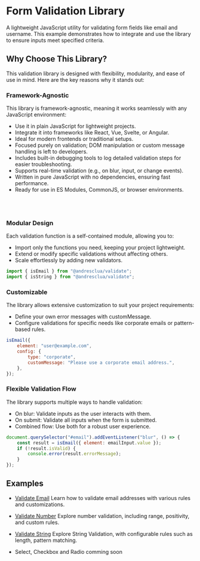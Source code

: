 # Form Validation Library
A lightweight JavaScript utility for validating form fields like email and username. This example demonstrates how to integrate and use the library to ensure inputs meet specified criteria.

## Why Choose This Library?
This validation library is designed with flexibility, modularity, and ease of use in mind. Here are the key reasons why it stands out:

### Framework-Agnostic
This library is framework-agnostic, meaning it works seamlessly with any JavaScript environment:

- Use it in plain JavaScript for lightweight projects.
- Integrate it into frameworks like React, Vue, Svelte, or Angular.
- Ideal for modern frontends or traditional setups.
- Focused purely on validation; DOM manipulation or custom message handling is left to developers.
- Includes built-in debugging tools to log detailed validation steps for easier troubleshooting.
- Supports real-time validation (e.g., on blur, input, or change events).
- Written in pure JavaScript with no dependencies, ensuring fast performance.
- Ready for use in ES Modules, CommonJS, or browser environments.

<br><br>

### Modular Design
Each validation function is a self-contained module, allowing you to:

- Import only the functions you need, keeping your project lightweight.
- Extend or modify specific validations without affecting others.
- Scale effortlessly by adding new validators.

```js
import { isEmail } from "@andresclua/validate";
import { isString } from "@andresclua/validate";
```

### Customizable

The library allows extensive customization to suit your project requirements:

- Define your own error messages with customMessage.
- Configure validations for specific needs like corporate emails or pattern-based rules.

```js
isEmail({
    element: "user@example.com",
    config: {
        type: "corporate",
        customMessage: "Please use a corporate email address.",
    },
});
```

### Flexible Validation Flow

The library supports multiple ways to handle validation:

- On blur: Validate inputs as the user interacts with them.
- On submit: Validate all inputs when the form is submitted.
- Combined flow: Use both for a robust user experience.

```js
document.querySelector("#email").addEventListener("blur", () => {
    const result = isEmail({ element: emailInput.value });
    if (!result.isValid) {
        console.error(result.errorMessage);
    }
});
```

## Examples

- [Validate Email](https://github.com/andresclua/validate/blob/main/docs/email.md) Learn how to validate email addresses with various rules and customizations.

- [Validate Number](https://github.com/andresclua/validate/blob/main/docs/number.md) Explore number validation, including range, positivity, and custom rules.

- [Validate String](https://github.com/andresclua/validate/blob/main/docs/string.md) Explore String Validation, with configurable rules such as length, pattern matching.

- Select, Checkbox and Radio comming soon
